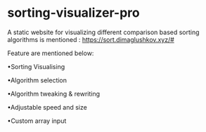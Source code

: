 # sorting-visualizer-pro
A static website for visualizing different comparison based sorting algorithms is mentioned : https://sort.dimaglushkov.xyz/#

Feature are mentioned below:

•Sorting Visualising

•Algorithm selection

•Algorithm tweaking & rewriting

•Adjustable speed and size

•Custom array input

